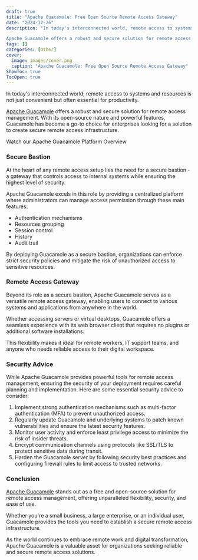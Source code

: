```yaml
---
draft: true
title: "Apache Guacamole: Free Open Source Remote Access Gateway"
date: "2024-12-26"
description: "In today's interconnected world, remote access to systems and resources is not just convenient but often essential for productivity.

Apache Guacamole offers a robust and secure solution for remote access management. With its open-source nature and powerful features, Guacamole has become a go-to choice for enterprises looking for"
tags: []
categories: [Other]
cover:
  image: images/cover.png
  caption: "Apache Guacamole: Free Open Source Remote Access Gateway"
ShowToc: true
TocOpen: true
---
```



In today's interconnected world, remote access to systems and resources is not just convenient but often essential for productivity. 

[Apache Guacamole](https://elest.io/open-source/guacamole?ref=blog.elest.io) offers a robust and secure solution for remote access management. With its open\-source nature and powerful features, Guacamole has become a go\-to choice for enterprises looking for a solution to create secure remote access infrastructure.



Watch our Apache Guacamole Platform Overview



### Secure Bastion

At the heart of any remote access setup lies the need for a secure bastion \- a gateway that controls access to internal systems while ensuring the highest level of security. 

Apache Guacamole excels in this role by providing a centralized platform where administrators can manage access permission through these main features:

* Authentication mechanisms
* Resources grouping
* Session control
* History
* Audit trail

By deploying Guacamole as a secure bastion, organizations can enforce strict security policies and mitigate the risk of unauthorized access to sensitive resources.

### Remote Access Gateway

Beyond its role as a secure bastion, Apache Guacamole serves as a versatile remote access gateway, enabling users to connect to various systems and applications from anywhere in the world. 

Whether accessing servers or virtual desktops, Guacamole offers a seamless experience with its web browser client that requires no plugins or additional software installations. 

This flexibility makes it ideal for remote workers, IT support teams, and anyone who needs reliable access to their digital workspace.

### Security Advice

While Apache Guacamole provides powerful tools for remote access management, ensuring the security of your deployment requires careful planning and implementation. Here are some essential security advice to consider:

1. Implement strong authentication mechanisms such as multi\-factor authentication (MFA) to prevent unauthorized access.
2. Regularly update Guacamole and underlying systems to patch known vulnerabilities and ensure the latest security features.
3. Monitor user activity and enforce least privilege access to minimize the risk of insider threats.
4. Encrypt communication channels using protocols like SSL/TLS to protect sensitive data during transit.
5. Harden the Guacamole server by following security best practices and configuring firewall rules to limit access to trusted networks.

### Conclusion

[Apache Guacamole](https://elest.io/open-source/guacamole?ref=blog.elest.io) stands out as a free and open\-source solution for remote access management, offering unparalleled flexibility, security, and ease of use. 

Whether you're a small business, a large enterprise, or an individual user, Guacamole provides the tools you need to establish a secure remote access infrastructure. 

As the world continues to embrace remote work and digital transformation, Apache Guacamole is a valuable asset for organizations seeking reliable and secure remote access solutions.



